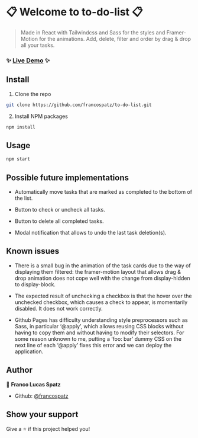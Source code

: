 # 📋 Welcome to to-do-list 📋

> Made in React with Tailwindcss and Sass for the styles and Framer-Motion for the animations.
> Add, delete, filter and order by drag & drop all your tasks. 

### ✨ [Live Demo](https://francospatz.github.io/to-do-list) ✨

## Install
1. Clone the repo
```sh
git clone https://github.com/francospatz/to-do-list.git
```
2. Install NPM packages
```sh
npm install
```

## Usage
```sh
npm start
```

## Possible future implementations
- Automatically move tasks that are marked as completed to the bottom of the list.
  
- Button to check or uncheck all tasks.
  
- Button to delete all completed tasks.
  
- Modal notification that allows to undo the last task deletion(s).

## Known issues
- There is a small bug in the animation of the task cards due to the way of displaying them filtered: the framer-motion layout that allows drag & drop animation does not cope well with the change from display-hidden to display-block.
  
- The expected result of unchecking a checkbox is that the hover over the unchecked checkbox, which causes a check to appear, is momentarily disabled. It does not work correctly.
  
- Github Pages has difficulty understanding style preprocessors such as Sass, in particular ‘@apply’, which allows reusing CSS blocks without having to copy them and without having to modify their selectors. For some reason unknown to me, putting a ‘foo: bar’ dummy CSS on the next line of each ‘@apply’ fixes this error and we can deploy the application.

## Author

👤 **Franco Lucas Spatz**

* Github: [@francospatz](https://github.com/francospatz)

## Show your support

Give a ⭐️ if this project helped you!


